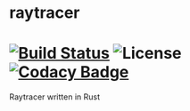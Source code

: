 # raytracer
# [![Build Status](https://travis-ci.org/jordanosborn/raytracer.svg?branch=master)](https://travis-ci.org/jordanosborn/raytracer) ![License](https://img.shields.io/github/license/jordanosborn/raytracer.svg) [![Codacy Badge](https://api.codacy.com/project/badge/Grade/4b3845c6d8664e7ab663680277619c3a)](https://www.codacy.com/app/jordanosborn/raytracer?utm_source=github.com&amp;utm_medium=referral&amp;utm_content=jordanosborn/raytracer&amp;utm_campaign=Badge_Grade)
Raytracer written in Rust

